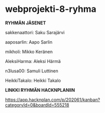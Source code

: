 # webprojekti-8-ryhma

**RYHMÄN JÄSENET**

sakkenaattori: Saku Sarajärvi

aaposarlin: Aapo Sarlin

mikholi: Mikko Keränen

AleksiHarma: Aleksi Härmä

n3lusa00: Samuli Luttinen

HeikkiTakalo: Heikki Takalo

**LINKKI RYHMÄN HACKNPLANIIN**

https://app.hacknplan.com/p/202061/kanban?categoryId=0&boardId=555218

